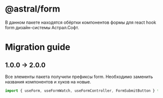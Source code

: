 # @astral/form

В данном пакете находятся обёртки компонентов формы для react hook form дизайн-системы Астрал.Софт.

# Migration guide

## 1.0.0 -> 2.0.0

Все элементы пакета получили префиксы form.
Необходимо заменить названия компонентов и хуков на новые.

```ts
import { useForm, useFormWatch, useFormController, FormSubmitButton } from '@astral/ui';
```

